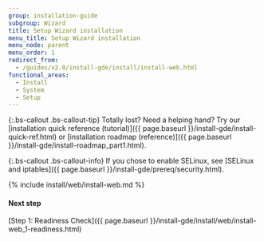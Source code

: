 ```yaml
---
group: installation-guide
subgroup: Wizard
title: Setup Wizard installation
menu_title: Setup Wizard installation
menu_node: parent
menu_order: 1
redirect_from:
  - /guides/v2.0/install-gde/install/install-web.html
functional_areas:
  - Install
  - System
  - Setup
---
```


{:.bs-callout .bs-callout-tip}
Totally lost? Need a helping hand? Try our [installation quick reference (tutorial)]({{ page.baseurl }}/install-gde/install-quick-ref.html) or [installation roadmap (reference)]({{ page.baseurl }}/install-gde/install-roadmap_part1.html).

{:.bs-callout .bs-callout-info}
If you chose to enable SELinux, see [SELinux and iptables]({{ page.baseurl }}/install-gde/prereq/security.html).

{% include install/web/install-web.md %}

#### Next step
[Step 1: Readiness Check]({{ page.baseurl }}/install-gde/install/web/install-web_1-readiness.html)
